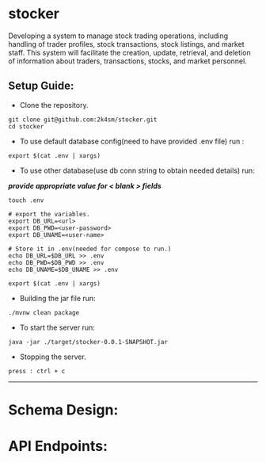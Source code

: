 # stocker
 Developing a system to manage stock trading operations, including handling of trader profiles, stock transactions, stock listings, and market staff. This system will facilitate the creation, update, retrieval, and deletion of information about traders, transactions, stocks, and market personnel.

## Setup Guide:

- Clone the repository.
```shell
git clone git@github.com:2k4sm/stocker.git
cd stocker
```

- To use default database config(need to have provided .env file) run :
```shell
export $(cat .env | xargs)
```

- To use other database(use db conn string to obtain needed details) run: 

__*provide appropriate value for < blank > fields*__

```shell
touch .env

# export the variables.
export DB_URL=<url>
export DB_PWD=<user-password>
export DB_UNAME=<user-name>

# Store it in .env(needed for compose to run.)
echo DB_URL=$DB_URL >> .env
echo DB_PWD=$DB_PWD >> .env
echo DB_UNAME=$DB_UNAME >> .env

export $(cat .env | xargs)
```

- Building the jar file run:
```shell
./mvnw clean package
```

- To start the server run:
```shell
java -jar ./target/stocker-0.0.1-SNAPSHOT.jar
```

- Stopping the server.
```shell
press : ctrl + c
```
---

# Schema Design:

# API Endpoints:
